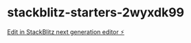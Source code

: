 # stackblitz-starters-2wyxdk99

[Edit in StackBlitz next generation editor ⚡️](https://stackblitz.com/~/github.com/Nagarajanuser/stackblitz-starters-2wyxdk99)